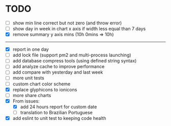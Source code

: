 # TODO

- [ ] show min line correct but not zero (and throw error)
- [ ] show day in week in chart x axis if width less equal than 7 days
- [x] remove summary y axis mins (10h 0mins => 10h)

---

- [x] report in one day
- [ ] add lock file (support pm2 and multi-process launching)
- [ ] add database compress tools (using defined string syntax)
- [ ] add analyze cache to improve performance
- [ ] add compare with yesterday and last week
- [ ] more unit tests
- [ ] custom chart color scheme
- [x] replace glyphicons to ionicons
- [ ] more share charts
- [x] From issues:
	- [x] add 24 hours report for custom date
  - [ ] translation to Brazilian Portuguese
- [x] add eslint to unit test to keeping code health
